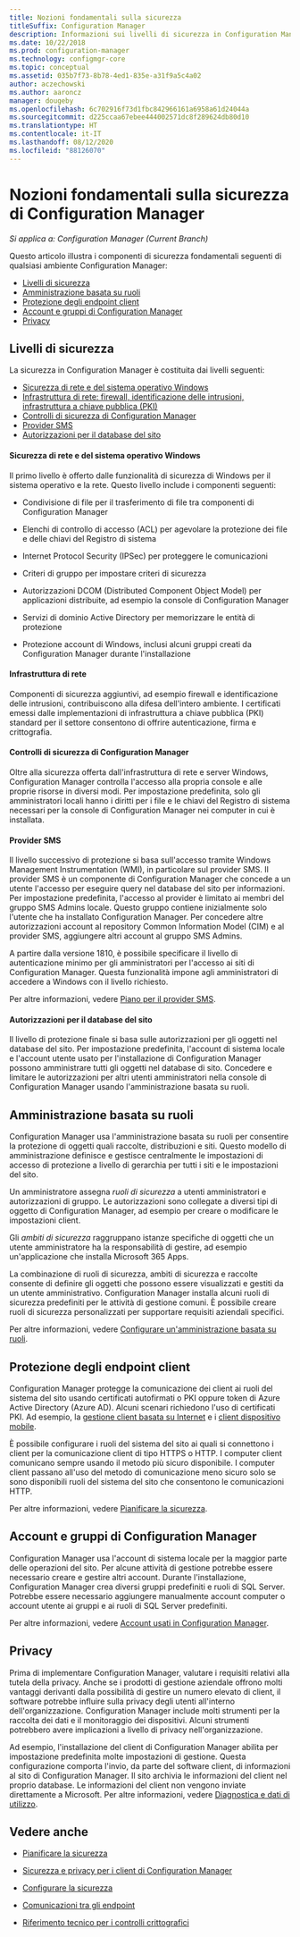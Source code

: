 ```yaml
---
title: Nozioni fondamentali sulla sicurezza
titleSuffix: Configuration Manager
description: Informazioni sui livelli di sicurezza in Configuration Manager.
ms.date: 10/22/2018
ms.prod: configuration-manager
ms.technology: configmgr-core
ms.topic: conceptual
ms.assetid: 035b7f73-8b78-4ed1-835e-a31f9a5c4a02
author: aczechowski
ms.author: aaroncz
manager: dougeby
ms.openlocfilehash: 6c702916f73d1fbc842966161a6958a61d24044a
ms.sourcegitcommit: d225ccaa67ebee444002571dc8f289624db80d10
ms.translationtype: HT
ms.contentlocale: it-IT
ms.lasthandoff: 08/12/2020
ms.locfileid: "88126070"
---
```

# <a name="fundamentals-of-security-for-configuration-manager"></a>Nozioni fondamentali sulla sicurezza di Configuration Manager

*Si applica a: Configuration Manager (Current Branch)*

Questo articolo illustra i componenti di sicurezza fondamentali seguenti di qualsiasi ambiente Configuration Manager:
- [Livelli di sicurezza](#bkmk_layers)
- [Amministrazione basata su ruoli](#bkmk_rba)
- [Protezione degli endpoint client](#bkmk_endpoints)
- [Account e gruppi di Configuration Manager](#bkmk_accounts)
- [Privacy](#bkmk_privacy)

## <a name="security-layers"></a><a name="bkmk_layers"></a> Livelli di sicurezza

La sicurezza in Configuration Manager è costituita dai livelli seguenti: 
- [Sicurezza di rete e del sistema operativo Windows](#bkmk_layer-windows)
- [Infrastruttura di rete: firewall, identificazione delle intrusioni, infrastruttura a chiave pubblica (PKI)](#bkmk_layer-network)
- [Controlli di sicurezza di Configuration Manager](#bkmk_layer-cm)
- [Provider SMS](#bkmk_layer-provider)
- [Autorizzazioni per il database del sito](#bkmk_layer-db)

#### <a name="windows-os-and-network-security"></a><a name="bkmk_layer-windows"></a> Sicurezza di rete e del sistema operativo Windows
Il primo livello è offerto dalle funzionalità di sicurezza di Windows per il sistema operativo e la rete. Questo livello include i componenti seguenti:  

-   Condivisione di file per il trasferimento di file tra componenti di Configuration Manager  

-   Elenchi di controllo di accesso (ACL) per agevolare la protezione dei file e delle chiavi del Registro di sistema  

-   Internet Protocol Security (IPSec) per proteggere le comunicazioni  

-   Criteri di gruppo per impostare criteri di sicurezza  

-   Autorizzazioni DCOM (Distributed Component Object Model) per applicazioni distribuite, ad esempio la console di Configuration Manager  

-   Servizi di dominio Active Directory per memorizzare le entità di protezione  

-   Protezione account di Windows, inclusi alcuni gruppi creati da Configuration Manager durante l'installazione  

#### <a name="network-infrastructure"></a><a name="bkmk_layer-network"></a> Infrastruttura di rete

Componenti di sicurezza aggiuntivi, ad esempio firewall e identificazione delle intrusioni, contribuiscono alla difesa dell'intero ambiente. I certificati emessi dalle implementazioni di infrastruttura a chiave pubblica (PKI) standard per il settore consentono di offrire autenticazione, firma e crittografia.  

#### <a name="configuration-manager-security-controls"></a><a name="bkmk_layer-cm"></a> Controlli di sicurezza di Configuration Manager

Oltre alla sicurezza offerta dall'infrastruttura di rete e server Windows, Configuration Manager controlla l'accesso alla propria console e alle proprie risorse in diversi modi. Per impostazione predefinita, solo gli amministratori locali hanno i diritti per i file e le chiavi del Registro di sistema necessari per la console di Configuration Manager nei computer in cui è installata.  

#### <a name="sms-provider"></a><a name="bkmk_layer-provider"></a> Provider SMS

Il livello successivo di protezione si basa sull'accesso tramite Windows Management Instrumentation (WMI), in particolare sul provider SMS. Il provider SMS è un componente di Configuration Manager che concede a un utente l'accesso per eseguire query nel database del sito per informazioni. Per impostazione predefinita, l'accesso al provider è limitato ai membri del gruppo SMS Admins locale. Questo gruppo contiene inizialmente solo l'utente che ha installato Configuration Manager. Per concedere altre autorizzazioni account al repository Common Information Model (CIM) e al provider SMS, aggiungere altri account al gruppo SMS Admins.  

A partire dalla versione 1810, è possibile specificare il livello di autenticazione minimo per gli amministratori per l'accesso ai siti di Configuration Manager. Questa funzionalità impone agli amministratori di accedere a Windows con il livello richiesto. <!--1357013-->  

Per altre informazioni, vedere [Piano per il provider SMS](../plan-design/hierarchy/plan-for-the-sms-provider.md).

#### <a name="site-database-permissions"></a><a name="bkmk_layer-db"></a> Autorizzazioni per il database del sito

Il livello di protezione finale si basa sulle autorizzazioni per gli oggetti nel database del sito. Per impostazione predefinita, l'account di sistema locale e l'account utente usato per l'installazione di Configuration Manager possono amministrare tutti gli oggetti nel database di sito. Concedere e limitare le autorizzazioni per altri utenti amministratori nella console di Configuration Manager usando l'amministrazione basata su ruoli.  



## <a name="role-based-administration"></a><a name="bkmk_rba"></a> Amministrazione basata su ruoli  

 Configuration Manager usa l'amministrazione basata su ruoli per consentire la protezione di oggetti quali raccolte, distribuzioni e siti. Questo modello di amministrazione definisce e gestisce centralmente le impostazioni di accesso di protezione a livello di gerarchia per tutti i siti e le impostazioni del sito. 

 Un amministratore assegna *ruoli di sicurezza* a utenti amministratori e autorizzazioni di gruppo. Le autorizzazioni sono collegate a diversi tipi di oggetto di Configuration Manager, ad esempio per creare o modificare le impostazioni client. 

 Gli *ambiti di sicurezza* raggruppano istanze specifiche di oggetti che un utente amministratore ha la responsabilità di gestire, ad esempio un'applicazione che installa Microsoft 365 Apps. 

 La combinazione di ruoli di sicurezza, ambiti di sicurezza e raccolte consente di definire gli oggetti che possono essere visualizzati e gestiti da un utente amministrativo. Configuration Manager installa alcuni ruoli di sicurezza predefiniti per le attività di gestione comuni. È possibile creare ruoli di sicurezza personalizzati per supportare requisiti aziendali specifici.  

 Per altre informazioni, vedere [Configurare un'amministrazione basata su ruoli](../servers/deploy/configure/configure-role-based-administration.md).  



## <a name="securing-client-endpoints"></a><a name="bkmk_endpoints"></a> Protezione degli endpoint client  

 Configuration Manager protegge la comunicazione dei client ai ruoli del sistema del sito usando certificati autofirmati o PKI oppure token di Azure Active Directory (Azure AD). Alcuni scenari richiedono l'uso di certificati PKI. Ad esempio, la [gestione client basata su Internet](../clients/manage/plan-internet-based-client-management.md) e i [client dispositivo mobile](../../mdm/plan-design/plan-on-premises-mdm.md).  

 È possibile configurare i ruoli del sistema del sito ai quali si connettono i client per la comunicazione client di tipo HTTPS o HTTP. I computer client comunicano sempre usando il metodo più sicuro disponibile. I computer client passano all'uso del metodo di comunicazione meno sicuro solo se sono disponibili ruoli del sistema del sito che consentono le comunicazioni HTTP.  

 Per altre informazioni, vedere [Pianificare la sicurezza](../plan-design/security/plan-for-security.md).



## <a name="configuration-manager-accounts-and-groups"></a><a name="bkmk_accounts"></a> Account e gruppi di Configuration Manager  

 Configuration Manager usa l'account di sistema locale per la maggior parte delle operazioni del sito. Per alcune attività di gestione potrebbe essere necessario creare e gestire altri account. Durante l'installazione, Configuration Manager crea diversi gruppi predefiniti e ruoli di SQL Server. Potrebbe essere necessario aggiungere manualmente account computer o account utente ai gruppi e ai ruoli di SQL Server predefiniti.  

 Per altre informazioni, vedere [Account usati in Configuration Manager](../plan-design/hierarchy/accounts.md).  



## <a name="privacy"></a><a name="bkmk_privacy"></a> Privacy  

 Prima di implementare Configuration Manager, valutare i requisiti relativi alla tutela della privacy. Anche se i prodotti di gestione aziendale offrono molti vantaggi derivanti dalla possibilità di gestire un numero elevato di client, il software potrebbe influire sulla privacy degli utenti all'interno dell'organizzazione. Configuration Manager include molti strumenti per la raccolta dei dati e il monitoraggio dei dispositivi. Alcuni strumenti potrebbero avere implicazioni a livello di privacy nell'organizzazione.  

 Ad esempio, l'installazione del client di Configuration Manager abilita per impostazione predefinita molte impostazioni di gestione. Questa configurazione comporta l'invio, da parte del software client, di informazioni al sito di Configuration Manager. Il sito archivia le informazioni del client nel proprio database. Le informazioni del client non vengono inviate direttamente a Microsoft. Per altre informazioni, vedere [Diagnostica e dati di utilizzo](../plan-design/diagnostics/diagnostics-and-usage-data.md).



## <a name="see-also"></a>Vedere anche

- [Pianificare la sicurezza](../plan-design/security/plan-for-security.md)  

- [Sicurezza e privacy per i client di Configuration Manager](../clients/deploy/plan/security-and-privacy-for-clients.md)  

- [Configurare la sicurezza](../plan-design/security/configure-security.md)   

- [Comunicazioni tra gli endpoint](../plan-design/hierarchy/communications-between-endpoints.md)  

- [Riferimento tecnico per i controlli crittografici](../plan-design/security/cryptographic-controls-technical-reference.md)  
